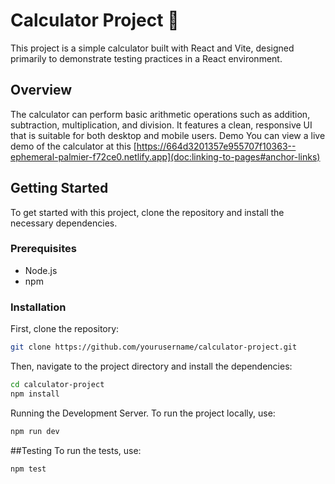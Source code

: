 # Calculator Project 🧮

This project is a simple calculator built with React and Vite, designed primarily to demonstrate testing practices in a React environment.

## Overview

The calculator can perform basic arithmetic operations such as addition, subtraction, multiplication, and division. It features a clean, responsive UI that is suitable for both desktop and mobile users.
Demo
You can view a live demo of the calculator at this [https://664d3201357e955707f10363--ephemeral-palmier-f72ce0.netlify.app](doc:linking-to-pages#anchor-links)
## Getting Started

To get started with this project, clone the repository and install the necessary dependencies.

### Prerequisites

- Node.js
- npm

### Installation

First, clone the repository:

```bash
git clone https://github.com/yourusername/calculator-project.git
```

Then, navigate to the project directory and install the dependencies:

```bash
cd calculator-project
npm install
```

Running the Development Server. To run the project locally, use:
```bash
npm run dev
```
##Testing
To run the tests, use:
```bash
npm test
```


